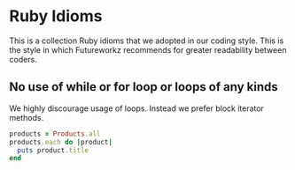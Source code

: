 # Ruby Idioms
This is a collection Ruby idioms that we adopted in our coding style.
This is the style in which Futureworkz recommends for greater readability between coders.

## No use of while or for loop or loops of any kinds
We highly discourage usage of loops.
Instead we prefer block iterator methods.

```ruby
products = Products.all
products.each do |product|
  puts product.title
end
```
